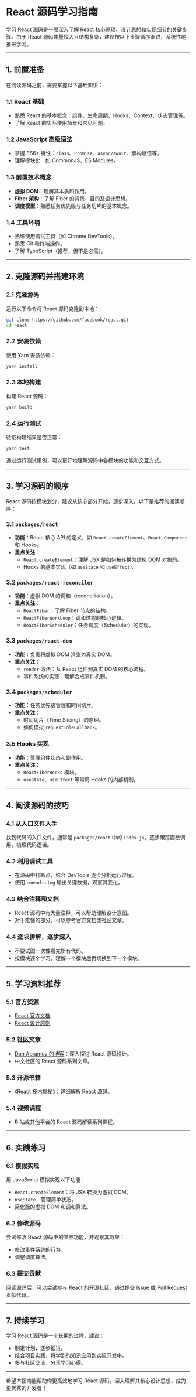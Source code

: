# React 源码学习指南

学习 React 源码是一项深入了解 React 核心原理、设计思想和实现细节的关键步骤。由于 React 源码体量较大且结构复杂，建议按以下步骤循序渐进，系统性地推进学习。

---

## 1. 前置准备
在阅读源码之前，需要掌握以下基础知识：

### 1.1 React 基础
- 熟悉 React 的基本概念：组件、生命周期、Hooks、Context、状态管理等。
- 了解 React 的实际使用场景和常见问题。

### 1.2 JavaScript 高级语法
- 掌握 ES6+ 特性：`class`、`Promise`、`async/await`、解构赋值等。
- 理解模块化：如 CommonJS、ES Modules。

### 1.3 前置技术概念
- **虚拟 DOM**：理解其本质和作用。
- **Fiber 架构**：了解 Fiber 的背景、目的及设计思想。
- **调度模型**：熟悉任务优先级与任务切片的基本概念。

### 1.4 工具环境
- 熟练使用调试工具（如 Chrome DevTools）。
- 熟悉 Git 和终端操作。
- 了解 TypeScript（推荐，但不是必需）。

---

## 2. 克隆源码并搭建环境

### 2.1 克隆源码
运行以下命令将 React 源码克隆到本地：
```bash
git clone https://github.com/facebook/react.git
cd react
```

### 2.2 安装依赖
使用 Yarn 安装依赖：
```bash
yarn install
```

### 2.3 本地构建
构建 React 源码：
```bash
yarn build
```

### 2.4 运行测试
验证构建结果是否正常：
```bash
yarn test
```

通过运行测试用例，可以更好地理解源码中各模块的功能和交互方式。

---

## 3. 学习源码的顺序

React 源码按模块划分，建议从核心部分开始，逐步深入。以下是推荐的阅读顺序：

### 3.1 `packages/react`
- **功能**：React 核心 API 的定义，如 `React.createElement`、`React.Component` 和 Hooks。
- **重点关注**：
  - `React.createElement`：理解 JSX 是如何被转换为虚拟 DOM 对象的。
  - Hooks 的基本实现（如 `useState` 和 `useEffect`）。

### 3.2 `packages/react-reconciler`
- **功能**：虚拟 DOM 的调和（reconciliation）。
- **重点关注**：
  - `ReactFiber`：了解 Fiber 节点的结构。
  - `ReactFiberWorkLoop`：调和过程的核心逻辑。
  - `ReactFiberScheduler`：任务调度（Scheduler）的实现。

### 3.3 `packages/react-dom`
- **功能**：负责将虚拟 DOM 渲染为真实 DOM。
- **重点关注**：
  - `render` 方法：从 React 组件到真实 DOM 的核心流程。
  - 事件系统的实现：理解合成事件机制。

### 3.4 `packages/scheduler`
- **功能**：任务优先级管理和时间切片。
- **重点关注**：
  - 时间切片（Time Slicing）的原理。
  - 如何模拟 `requestIdleCallback`。

### 3.5 Hooks 实现
- **功能**：管理组件状态和副作用。
- **重点关注**：
  - `ReactFiberHooks` 模块。
  - `useState`、`useEffect` 等常用 Hooks 的内部机制。

---

## 4. 阅读源码的技巧

### 4.1 从入口文件入手
找到代码的入口文件，通常是 `packages/react` 中的 `index.js`。逐步跟踪函数调用，梳理代码逻辑。

### 4.2 利用调试工具
- 在源码中打断点，结合 DevTools 逐步分析运行过程。
- 使用 `console.log` 输出关键数据，观察其变化。

### 4.3 结合注释和文档
- React 源码中有大量注释，可以帮助理解设计意图。
- 对于难懂的部分，可以参考官方文档或社区文章。

### 4.4 逐块拆解，逐步深入
- 不要试图一次性看完所有代码。
- 按模块逐个学习，理解一个模块后再切换到下一个模块。

---

## 5. 学习资料推荐

### 5.1 官方资源
- [React 官方文档](https://react.dev)
- [React 设计原则](https://react.dev/learn/design-principles)

### 5.2 社区文章
- [Dan Abramov 的博客](https://overreacted.io)：深入探讨 React 源码设计。
- 中文社区的 React 源码系列文章。

### 5.3 开源书籍
- [《React 技术揭秘》](https://react.iamkasong.com/)：详细解析 React 源码。

### 5.4 视频课程
- B 站或其他平台的 React 源码解读系列课程。

---

## 6. 实践练习

### 6.1 模拟实现
用 JavaScript 模拟实现以下功能：
- `React.createElement`：将 JSX 转换为虚拟 DOM。
- `useState`：管理简单状态。
- 简化版的虚拟 DOM 和调和算法。

### 6.2 修改源码
尝试修改 React 源码中的某些功能，并观察其效果：
- 修改事件系统的行为。
- 调整调度算法。

### 6.3 提交贡献
阅读源码后，可以尝试参与 React 的开源社区，通过提交 Issue 或 Pull Request 贡献代码。

---

## 7. 持续学习
学习 React 源码是一个长期的过程，建议：
- 制定计划，逐步推进。
- 结合项目实践，将学到的知识应用到实际开发中。
- 多与社区交流，分享学习心得。

---

希望本指南能帮助你更高效地学习 React 源码，深入理解其核心设计思想，成为更优秀的开发者！

